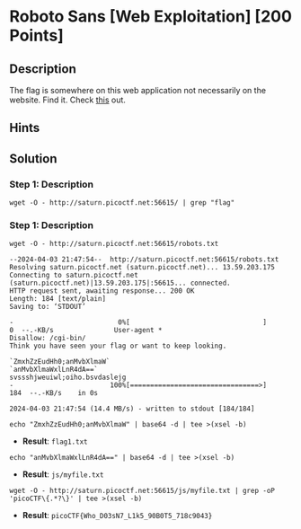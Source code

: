 # Roboto Sans [Web Exploitation] [200 Points] #

## Description ##
The flag is somewhere on this web application not necessarily on the website. 
Find it.
Check [this](http://saturn.picoctf.net:56615/) out.

## Hints ##

## Solution ##

### Step 1: Description ###
`wget -O - http://saturn.picoctf.net:56615/ | grep "flag"`

### Step 1: Description ###
`wget -O - http://saturn.picoctf.net:56615/robots.txt`

    --2024-04-03 21:47:54--  http://saturn.picoctf.net:56615/robots.txt
    Resolving saturn.picoctf.net (saturn.picoctf.net)... 13.59.203.175
    Connecting to saturn.picoctf.net (saturn.picoctf.net)|13.59.203.175|:56615... connected.
    HTTP request sent, awaiting response... 200 OK
    Length: 184 [text/plain]
    Saving to: ‘STDOUT’
    
    -                          0%[                                 ]       0  --.-KB/s               User-agent *
    Disallow: /cgi-bin/
    Think you have seen your flag or want to keep looking.
    
    `ZmxhZzEudHh0;anMvbXlmaW`
    `anMvbXlmaWxlLnR4dA==`
    svssshjweuiwl;oiho.bsvdaslejg
    -                        100%[================================>]     184  --.-KB/s    in 0s      
    
    2024-04-03 21:47:54 (14.4 MB/s) - written to stdout [184/184]

`echo "ZmxhZzEudHh0;anMvbXlmaW" | base64 -d | tee >(xsel -b)`
* **Result**: `flag1.txt`

`echo "anMvbXlmaWxlLnR4dA==" | base64 -d | tee >(xsel -b)`
* **Result**: `js/myfile.txt`

`wget -O - http://saturn.picoctf.net:56615/js/myfile.txt | grep -oP 'picoCTF\{.*?\}' | tee >(xsel -b)`
* **Result**: `picoCTF{Who_D03sN7_L1k5_90B0T5_718c9043}`
